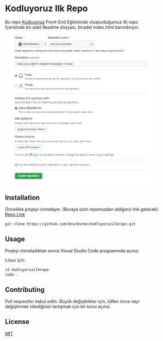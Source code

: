 # Kodluyoruz Ilk Repo
Bu repo [Kodluyoruz](https://www.kodluyoruz.org) Front-End Eğitiminde oluşturduğumuz ilk repo. İçerisinde bir adet 
Readme dosyası, biradet index.html barındırıyor.

![github](repo.PNG)
## Installation
Öncelikle projeyi clonelayın. (Buraya sizin reponuzdan aldığınız link gelecek) [Repo Link](https://github.com/OnurDsnmz/kodluyoruzilkrepo.git)

```
git clone https://github.com/OnurDsnmz/kodluyoruzilkrepo.git
```

## Usage
Projeyi cloneladıktan sonra Visual Studio Code programında açınız.

Linux için:
```
cd kodluyoruzilkrepo
code .
```
## Contributing
Pull requestler kabul edilir. Büyük değişiklikler için, lütfen önce neyi değiştirmek istediğinizi tartışmak için bir konu açınız.
## License 
[MIT](https://choosealicense.com/licenses/mit/)